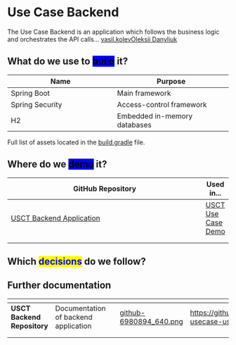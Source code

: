 # Use Case Backend

The Use Case Backend is an application which follows the business logic and orchestrates the API calls... [vasil.kolev](http://127.0.0.1:5000/u/Hr22V5ZBiTRTprDdc58iaF798OC3 "mention")[Oleksii Danyliuk](http://127.0.0.1:5000/u/dVcx9ZRsQlQpFcAczNRk5jTaVb72 "mention")

## What do we use to <mark style="background-color:blue;">build</mark> it?

<table><thead><tr><th width="226">Name</th><th>Purpose</th></tr></thead><tbody><tr><td>Spring Boot</td><td>Main framework</td></tr><tr><td>Spring Security</td><td>Access-control framework</td></tr><tr><td>H2</td><td>Embedded in-memory databases</td></tr></tbody></table>

Full list of assets located in the [build.gradle](https://github.com/GovStackWorkingGroup/sandbox-usecase-usct-backend/blob/main/build.gradle) file.

## Where do we <mark style="background-color:blue;">demo</mark> it?

<table><thead><tr><th width="504">GitHub Repository</th><th>Used in...</th></tr></thead><tbody><tr><td><a href="https://github.com/GovStackWorkingGroup/sandbox-usecase-usct-backend/tree/main/src/main/java/global/govstack/mocksris">USCT Backend Application</a></td><td><a href="../access-demos/usct-use-case.md">USCT Use Case Demo</a></td></tr><tr><td></td><td></td></tr><tr><td></td><td></td></tr></tbody></table>

## Which <mark style="color:blue;">decisions</mark> do we follow?



## Further documentation

<table data-view="cards"><thead><tr><th></th><th></th><th></th><th data-hidden data-card-cover data-type="files"></th><th data-hidden data-card-target data-type="content-ref"></th></tr></thead><tbody><tr><td><strong>USCT Backend Repository</strong></td><td>Documentation of backend application</td><td></td><td><a href="../.gitbook/assets/github-6980894_640.png">github-6980894_640.png</a></td><td><a href="https://github.com/GovStackWorkingGroup/sandbox-usecase-usct-backend/blob/main/docs/main.md">https://github.com/GovStackWorkingGroup/sandbox-usecase-usct-backend/blob/main/docs/main.md</a></td></tr><tr><td></td><td></td><td></td><td></td><td></td></tr><tr><td></td><td></td><td></td><td></td><td></td></tr></tbody></table>
